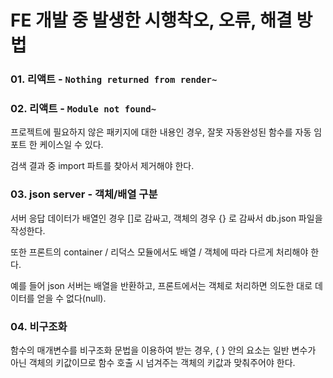 # FE 개발 중 발생한 시행착오, 오류, 해결 방법

### 01. 리액트 - `Nothing returned from render~`


### 02. 리액트 - `Module not found~`
프로젝트에 필요하지 않은 패키지에 대한 내용인 경우, 잘못 자동완성된 함수를 자동 임포트 한 케이스일 수 있다. 

검색 결과 중 import 파트를 찾아서 제거해야 한다.

### 03. json server - 객체/배열 구분
서버 응답 데이터가 배열인 경우 []로 감싸고, 객체의 경우 {} 로 감싸서 db.json 파일을 작성한다.

또한 프론트의 container / 리덕스 모듈에서도 배열 / 객체에 따라 다르게 처리해야 한다. 

예를 들어 json 서버는 배열을 반환하고, 프론트에서는 객체로 처리하면 의도한 대로 데이터를 얻을 수 없다(null).

### 04. 비구조화
함수의 매개변수를 비구조화 문법을 이용하여 받는 경우, { } 안의 요소는 일반 변수가 아닌 객체의 키값이므로 함수 호출 시 넘겨주는 객체의 키값과 맞춰주어야 한다.
